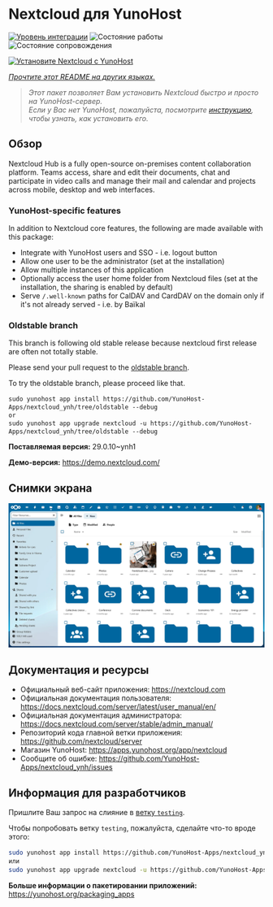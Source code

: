 <!--
Важно: этот README был автоматически сгенерирован <https://github.com/YunoHost/apps/tree/master/tools/readme_generator>
Он НЕ ДОЛЖЕН редактироваться вручную.
-->

# Nextcloud для YunoHost

[![Уровень интеграции](https://apps.yunohost.org/badge/integration/nextcloud)](https://ci-apps.yunohost.org/ci/apps/nextcloud/)
![Состояние работы](https://apps.yunohost.org/badge/state/nextcloud)
![Состояние сопровождения](https://apps.yunohost.org/badge/maintained/nextcloud)

[![Установите Nextcloud с YunoHost](https://install-app.yunohost.org/install-with-yunohost.svg)](https://install-app.yunohost.org/?app=nextcloud)

*[Прочтите этот README на других языках.](./ALL_README.md)*

> *Этот пакет позволяет Вам установить Nextcloud быстро и просто на YunoHost-сервер.*  
> *Если у Вас нет YunoHost, пожалуйста, посмотрите [инструкцию](https://yunohost.org/install), чтобы узнать, как установить его.*

## Обзор

Nextcloud Hub is a fully open-source on-premises content collaboration platform. Teams access, share and edit their documents, chat and participate in video calls and manage their mail and calendar and projects across mobile, desktop and web interfaces.

### YunoHost-specific features

In addition to Nextcloud core features, the following are made available with this package:

 * Integrate with YunoHost users and SSO - i.e. logout button
 * Allow one user to be the administrator (set at the installation)
 * Allow multiple instances of this application
 * Optionally access the user home folder from Nextcloud files (set at the installation, the sharing is enabled by default)
 * Serve `/.well-known` paths for CalDAV and CardDAV on the domain only if it's not already served - i.e. by Baïkal

### Oldstable branch

This branch is following old stable release because nextcloud first release are often not totally stable.

Please send your pull request to the [oldstable branch](https://github.com/YunoHost-Apps/nextcloud_ynh/tree/oldstable).

To try the oldstable branch, please proceed like that.

```
sudo yunohost app install https://github.com/YunoHost-Apps/nextcloud_ynh/tree/oldstable --debug
or
sudo yunohost app upgrade nextcloud -u https://github.com/YunoHost-Apps/nextcloud_ynh/tree/oldstable --debug
```


**Поставляемая версия:** 29.0.10~ynh1

**Демо-версия:** <https://demo.nextcloud.com/>

## Снимки экрана

![Снимок экрана Nextcloud](./doc/screenshots/screenshot.png)

## Документация и ресурсы

- Официальный веб-сайт приложения: <https://nextcloud.com>
- Официальная документация пользователя: <https://docs.nextcloud.com/server/latest/user_manual/en/>
- Официальная документация администратора: <https://docs.nextcloud.com/server/stable/admin_manual/>
- Репозиторий кода главной ветки приложения: <https://github.com/nextcloud/server>
- Магазин YunoHost: <https://apps.yunohost.org/app/nextcloud>
- Сообщите об ошибке: <https://github.com/YunoHost-Apps/nextcloud_ynh/issues>

## Информация для разработчиков

Пришлите Ваш запрос на слияние в [ветку `testing`](https://github.com/YunoHost-Apps/nextcloud_ynh/tree/testing).

Чтобы попробовать ветку `testing`, пожалуйста, сделайте что-то вроде этого:

```bash
sudo yunohost app install https://github.com/YunoHost-Apps/nextcloud_ynh/tree/testing --debug
или
sudo yunohost app upgrade nextcloud -u https://github.com/YunoHost-Apps/nextcloud_ynh/tree/testing --debug
```

**Больше информации о пакетировании приложений:** <https://yunohost.org/packaging_apps>

